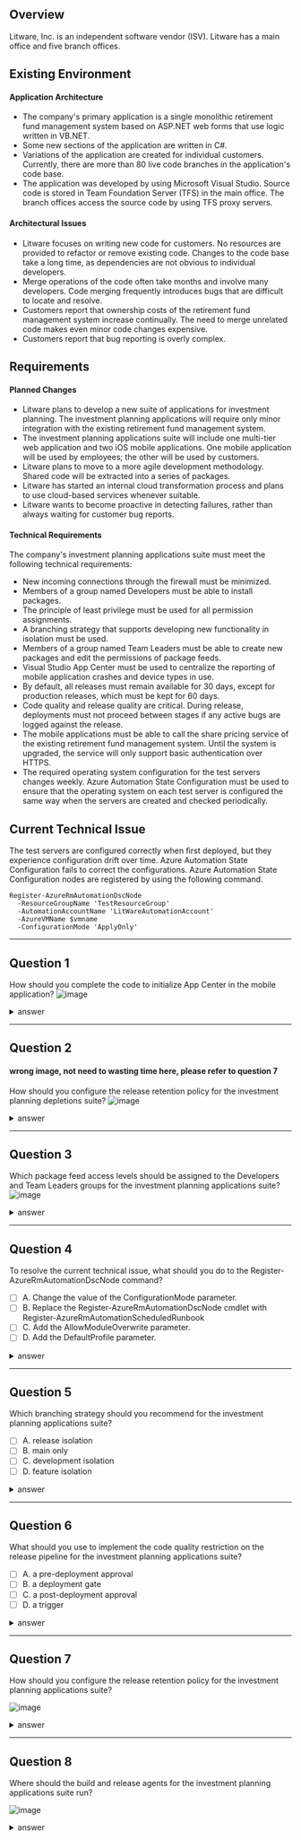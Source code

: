 ## Overview
Litware, Inc. is an independent software vendor (ISV). Litware has a main office and five branch offices.

## Existing Environment
#### Application Architecture
- The company's primary application is a single monolithic retirement fund management system based on ASP.NET web forms that use logic written in VB.NET.
- Some new sections of the application are written in C#.
- Variations of the application are created for individual customers. Currently, there are more than 80 live code branches in the application's code base.
- The application was developed by using Microsoft Visual Studio. Source code is stored in Team Foundation Server (TFS) in the main office. The branch offices access the source code by using TFS proxy servers.

#### Architectural Issues
- Litware focuses on writing new code for customers. No resources are provided to refactor or remove existing code. Changes to the code base take a long time, as dependencies are not obvious to individual developers.
- Merge operations of the code often take months and involve many developers. Code merging frequently introduces bugs that are difficult to locate and resolve.
- Customers report that ownership costs of the retirement fund management system increase continually. The need to merge unrelated code makes even minor code changes expensive.
- Customers report that bug reporting is overly complex.

## Requirements
#### Planned Changes
- Litware plans to develop a new suite of applications for investment planning. The investment planning applications will require only minor integration with the existing retirement fund management system.
- The investment planning applications suite will include one multi-tier web application and two iOS mobile applications. One mobile application will be used by employees; the other will be used by customers.
- Litware plans to move to a more agile development methodology. Shared code will be extracted into a series of packages.
- Litware has started an internal cloud transformation process and plans to use cloud-based services whenever suitable.
- Litware wants to become proactive in detecting failures, rather than always waiting for customer bug reports.

#### Technical Requirements
  The company's investment planning applications suite must meet the following technical requirements:
- New incoming connections through the firewall must be minimized.
- Members of a group named Developers must be able to install packages.
- The principle of least privilege must be used for all permission assignments.
- A branching strategy that supports developing new functionality in isolation must be used.
- Members of a group named Team Leaders must be able to create new packages and edit the permissions of package feeds.
- Visual Studio App Center must be used to centralize the reporting of mobile application crashes and device types in use.
- By default, all releases must remain available for 30 days, except for production releases, which must be kept for 60 days.
- Code quality and release quality are critical. During release, deployments must not proceed between stages if any active bugs are logged against the release.
- The mobile applications must be able to call the share pricing service of the existing retirement fund management system. Until the system is upgraded, the service will only support basic authentication over HTTPS.
-  The required operating system configuration for the test servers changes weekly. Azure Automation State Configuration must be used to ensure that the operating system on each test server is configured the same way when the servers are created and checked periodically.


## Current Technical Issue

The test servers are configured correctly when first deployed, but they experience configuration drift over time. Azure Automation State Configuration fails to correct the configurations.
Azure Automation State Configuration nodes are registered by using the following command.

```
Register-AzureRmAutomationDscNode
  -ResourceGroupName 'TestResourceGroup'
  -AutomationAccountName 'LitWareAutomationAccount'
  -AzureVMName $vmname
  -ConfigurationMode 'ApplyOnly'
```

---

## Question 1

How should you complete the code to initialize App Center in the mobile application?
![image](image/topic11-q01-01.png)

<details>
    <summary>answer</summary>
    [MSAnalytics.self]<br/>
    [MSCrashes.self]<br/>
    <a href="https://learn.microsoft.com/en-us/appcenter/sdk/getting-started/ios#42-add-the-startwithservices-method">Add the start:withServices: method</a>
</details>

---

## Question 2

#### wrong image, not need to wasting time here, please refer to question 7

How should you configure the release retention policy for the investment planning depletions suite?
![image](image/topic11-q02-01.png)

<details>
    <summary>answer</summary>
    Shared Access Authorization token<br/>
    Azure storage with HTTPS access<br/>
</details>

---

## Question 3

Which package feed access levels should be assigned to the Developers and Team Leaders groups for the investment planning applications suite?
![image](image/topic11-q03-01.png)

<details>
    <summary>answer</summary>
    Developers : Reader<br/>
    Team leaders : Owner<br/>
    <a href="https://learn.microsoft.com/en-us/azure/devops/artifacts/feeds/feed-permissions?view=azure-devops#permissions-table">Permissions table</a>
</details>

---

## Question 4

To resolve the current technical issue, what should you do to the Register-AzureRmAutomationDscNode command?

- [ ] A. Change the value of the ConfigurationMode parameter.
- [ ] B. Replace the Register-AzureRmAutomationDscNode cmdlet with Register-AzureRmAutomationScheduledRunbook
- [ ] C. Add the AllowModuleOverwrite parameter.
- [ ] D. Add the DefaultProfile parameter.

<details>
    <summary>answer</summary>
    A. Change the value of the ConfigurationMode parameter.<br/>
</details>

---

## Question 5

Which branching strategy should you recommend for the investment planning applications suite?

- [ ] A. release isolation
- [ ] B. main only
- [ ] C. development isolation
- [ ] D. feature isolation

<details>
    <summary>answer</summary>
    D. feature isolation<br/>
</details>

---

## Question 6

What should you use to implement the code quality restriction on the release pipeline for the investment planning applications suite?

- [ ] A. a pre-deployment approval
- [ ] B. a deployment gate
- [ ] C. a post-deployment approval
- [ ] D. a trigger

<details>
    <summary>answer</summary>
    A. a pre-deployment approval<br/>
</details>

---

## Question 7

How should you configure the release retention policy for the investment planning applications suite?

![image](image/topic11-q07-01.png)

<details>
    <summary>answer</summary>
    Global release : Set the default retention policy to 30 days<br/>
    Production stage : Set the stage retention policy to 60 days<br/>
    <a href = "https://learn.microsoft.com/en-us/azure/devops/pipelines/policies/retention?view=azure-devops&tabs=yaml">Set retention policies for builds, releases, and tests</a>
</details>

---

## Question 8

Where should the build and release agents for the investment planning applications suite run?

![image](image/topic11-q08-01.png)

<details>
    <summary>answer</summary>
    Build agent : A hosted service<br/>
    Release agent : A hosted service<br/>
</details>
